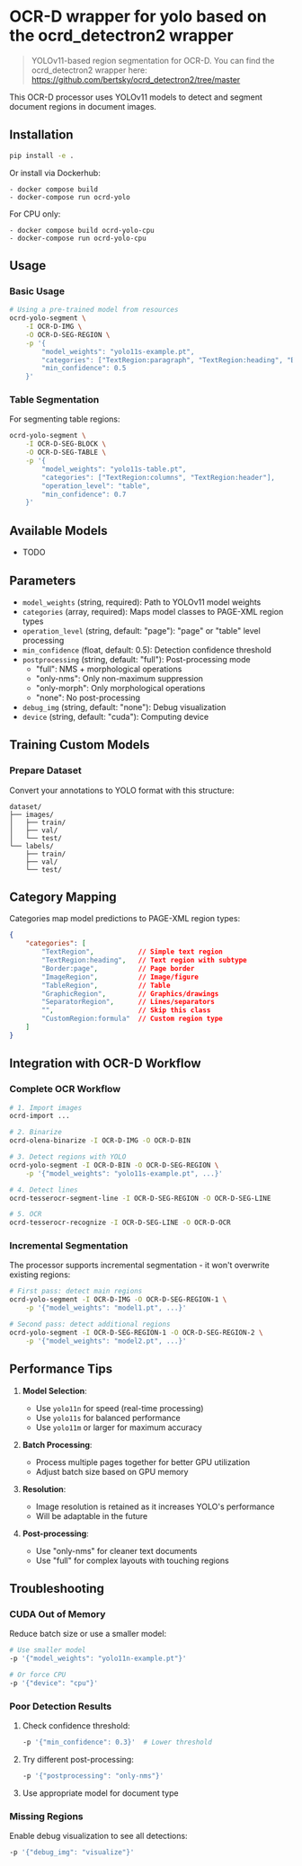 # OCR-D wrapper for yolo based on the ocrd_detectron2 wrapper

> YOLOv11-based region segmentation for OCR-D.
> You can find the ocrd_detectron2 wrapper here: https://github.com/bertsky/ocrd_detectron2/tree/master

This OCR-D processor uses YOLOv11 models to detect and segment document regions in document images.

## Installation

```bash
pip install -e .
```

Or install via Dockerhub:
```commandline
- docker compose build
- docker-compose run ocrd-yolo
```
For CPU only:
```commandline
- docker compose build ocrd-yolo-cpu
- docker-compose run ocrd-yolo-cpu
```

## Usage

### Basic Usage

```bash
# Using a pre-trained model from resources
ocrd-yolo-segment \
    -I OCR-D-IMG \
    -O OCR-D-SEG-REGION \
    -p '{
        "model_weights": "yolo11s-example.pt",
        "categories": ["TextRegion:paragraph", "TextRegion:heading", "Border:page", "TableRegion", "ImageRegion"],
        "min_confidence": 0.5
    }'
```

### Table Segmentation

For segmenting table regions:

```bash
ocrd-yolo-segment \
    -I OCR-D-SEG-BLOCK \
    -O OCR-D-SEG-TABLE \
    -p '{
        "model_weights": "yolo11s-table.pt",
        "categories": ["TextRegion:columns", "TextRegion:header"],
        "operation_level": "table",
        "min_confidence": 0.7
    }'
```

## Available Models

- TODO

## Parameters

- `model_weights` (string, required): Path to YOLOv11 model weights
- `categories` (array, required): Maps model classes to PAGE-XML region types
- `operation_level` (string, default: "page"): "page" or "table" level processing
- `min_confidence` (float, default: 0.5): Detection confidence threshold
- `postprocessing` (string, default: "full"): Post-processing mode
  - "full": NMS + morphological operations
  - "only-nms": Only non-maximum suppression
  - "only-morph": Only morphological operations
  - "none": No post-processing
- `debug_img` (string, default: "none"): Debug visualization
- `device` (string, default: "cuda"): Computing device

## Training Custom Models

### Prepare Dataset

Convert your annotations to YOLO format with this structure:

```
dataset/
├── images/
│   ├── train/
│   ├── val/
│   └── test/
└── labels/
    ├── train/
    ├── val/
    └── test/
```

## Category Mapping

Categories map model predictions to PAGE-XML region types:

```json
{
    "categories": [
        "TextRegion",           // Simple text region
        "TextRegion:heading",   // Text region with subtype
        "Border:page",          // Page border
        "ImageRegion",          // Image/figure
        "TableRegion",          // Table
        "GraphicRegion",        // Graphics/drawings
        "SeparatorRegion",      // Lines/separators
        "",                     // Skip this class
        "CustomRegion:formula"  // Custom region type
    ]
}
```

## Integration with OCR-D Workflow

### Complete OCR Workflow

```bash
# 1. Import images
ocrd-import ...

# 2. Binarize
ocrd-olena-binarize -I OCR-D-IMG -O OCR-D-BIN

# 3. Detect regions with YOLO
ocrd-yolo-segment -I OCR-D-BIN -O OCR-D-SEG-REGION \
    -p '{"model_weights": "yolo11s-example.pt", ...}'

# 4. Detect lines
ocrd-tesserocr-segment-line -I OCR-D-SEG-REGION -O OCR-D-SEG-LINE

# 5. OCR
ocrd-tesserocr-recognize -I OCR-D-SEG-LINE -O OCR-D-OCR
```

### Incremental Segmentation

The processor supports incremental segmentation - it won't overwrite existing regions:

```bash
# First pass: detect main regions
ocrd-yolo-segment -I OCR-D-IMG -O OCR-D-SEG-REGION-1 \
    -p '{"model_weights": "model1.pt", ...}'

# Second pass: detect additional regions
ocrd-yolo-segment -I OCR-D-SEG-REGION-1 -O OCR-D-SEG-REGION-2 \
    -p '{"model_weights": "model2.pt", ...}'
```

## Performance Tips

1. **Model Selection**:
   - Use `yolo11n` for speed (real-time processing)
   - Use `yolo11s` for balanced performance
   - Use `yolo11m` or larger for maximum accuracy

2. **Batch Processing**:
   - Process multiple pages together for better GPU utilization
   - Adjust batch size based on GPU memory

3. **Resolution**:
   - Image resolution is retained as it increases YOLO's performance 
   - Will be adaptable in the future

4. **Post-processing**:
   - Use "only-nms" for cleaner text documents
   - Use "full" for complex layouts with touching regions

## Troubleshooting

### CUDA Out of Memory

Reduce batch size or use a smaller model:

```bash
# Use smaller model
-p '{"model_weights": "yolo11n-example.pt"}'

# Or force CPU
-p '{"device": "cpu"}'
```

### Poor Detection Results

1. Check confidence threshold:
   ```bash
   -p '{"min_confidence": 0.3}'  # Lower threshold
   ```

2. Try different post-processing:
   ```bash
   -p '{"postprocessing": "only-nms"}'
   ```

3. Use appropriate model for document type

### Missing Regions

Enable debug visualization to see all detections:

```bash
-p '{"debug_img": "visualize"}'
```